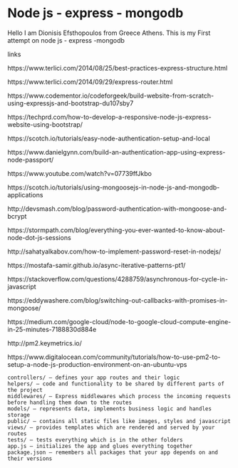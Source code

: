 <h1>Node js - express - mongodb</h1>

Hello I am Dionisis Efsthopoulos from Greece Athens.
This is my First attempt on node js - express -mongodb

links
<p>https://www.terlici.com/2014/08/25/best-practices-express-structure.html</p> 
<p>https://www.terlici.com/2014/09/29/express-router.html</p>
<p>https://www.codementor.io/codeforgeek/build-website-from-scratch-using-expressjs-and-bootstrap-du107sby7</p>
<p>https://techprd.com/how-to-develop-a-responsive-node-js-express-website-using-bootstrap/</p>
<p>https://scotch.io/tutorials/easy-node-authentication-setup-and-local</p>
<p>https://www.danielgynn.com/build-an-authentication-app-using-express-node-passport/</p>
<p>https://www.youtube.com/watch?v=07739ffJkbo</p>
<p>https://scotch.io/tutorials/using-mongoosejs-in-node-js-and-mongodb-applications</p>
<p>http://devsmash.com/blog/password-authentication-with-mongoose-and-bcrypt</p>
<p>https://stormpath.com/blog/everything-you-ever-wanted-to-know-about-node-dot-js-sessions</p>
<p>http://sahatyalkabov.com/how-to-implement-password-reset-in-nodejs/</p>
<p>https://mostafa-samir.github.io/async-iterative-patterns-pt1/</p>
<p>https://stackoverflow.com/questions/4288759/asynchronous-for-cycle-in-javascript</p>
<p>https://eddywashere.com/blog/switching-out-callbacks-with-promises-in-mongoose/</p>
<p>https://medium.com/google-cloud/node-to-google-cloud-compute-engine-in-25-minutes-7188830d884e</p>
<p>http://pm2.keymetrics.io/</p>
<p>https://www.digitalocean.com/community/tutorials/how-to-use-pm2-to-setup-a-node-js-production-environment-on-an-ubuntu-vps</p>

    controllers/ – defines your app routes and their logic
    helpers/ – code and functionality to be shared by different parts of the project
    middlewares/ – Express middlewares which process the incoming requests before handling them down to the routes
    models/ – represents data, implements business logic and handles storage
    public/ – contains all static files like images, styles and javascript
    views/ – provides templates which are rendered and served by your routes
    tests/ – tests everything which is in the other folders
    app.js – initializes the app and glues everything together
    package.json – remembers all packages that your app depends on and their versions



